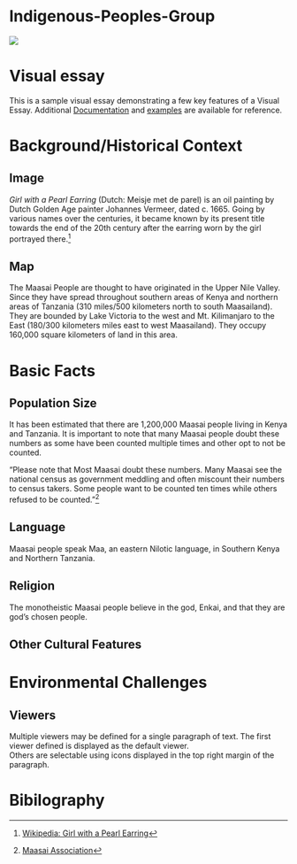 # Indigenous-Peoples-Group
<a href="https://juncture-digital.org"><img src="https://juncture-digital.org/images/ve-button.png"></a>

<param ve-config 
       title="Maasai: Indigenous People "
       author="By: Kaylee, Marshury, and Sadie"
       banner="https://upload.wikimedia.org/wikipedia/commons/9/99/Maasai_tribe.jpg" 
       layout="vertical">
       

<!-- Entities discussed throughout the essay are typically defined before the essay text and
     are thus available in all text.  Entity identifiers (QIDs) can be found in either
     Wikipedia or Wikidata (https://www.wikidata.org)> -->
<param ve-entity eid="Q185372"> <!-- Girl with a Pearl Earring painting -->
<param ve-entity eid="Q41264"> <!-- Johannes Vermeer -->
<param ve-entity eid="Q221092"> <!-- Mauritshuis -->
<param ve-entity eid="Q36600"> <!-- The Hague -->

# Visual essay

This is a sample visual essay demonstrating a few key features of a Visual Essay. Additional [Documentation](https://github.com/JSTOR-Labs/juncture/wiki) and [examples](https://jstor-labs.github.io/juncture-examples) are available for reference.
<param ve-image 
       manifest="https://iiif.juncture-digital.org/manifest/6dd738aed85597cac540ad31dd5818e86ef7f2918c7b43a9eb3123d5538e6e4c">

# Background/Historical Context

## Image

_Girl with a Pearl Earring_ (Dutch: Meisje met de parel) is an oil painting by Dutch Golden Age painter Johannes Vermeer, 
dated c. 1665. Going by various names over the centuries, it became known by its present title towards the end of the 
20th century after the earring worn by the girl portrayed there.[^1]
<param ve-image 
       label="Girl with a Pearl Earring" 
       description="painting by Johannes Vermeer" 
       license="public domain" 
       url="https://upload.wikimedia.org/wikipedia/commons/0/0f/1665_Girl_with_a_Pearl_Earring.jpg">

## Map

The Maasai People are thought to have originated in the Upper Nile Valley. Since they have spread throughout southern areas of Kenya and northern areas of Tanzania (310 miles/500 kilometers north to south Maasailand). They are bounded by Lake Victoria to the west and Mt. Kilimanjaro to the East (180/300 kilometers miles east to west Maasailand). They occupy 160,000 square kilometers of land in this area. 
<param ve-map center="Q36600" zoom="11" prefer-geojson>

# Basic Facts

## Population Size
It has been estimated that there are 1,200,000 Maasai people living in Kenya and Tanzania. It is important to note that many Maasai people doubt these numbers as some have been counted multiple times and other opt to not be counted. 

“Please note that Most Maasai doubt these numbers. Many Maasai see the national census as government meddling and often miscount their numbers to census takers. Some people want to be counted ten times while others refused to be counted.”[^2]

## Language
Maasai people speak Maa, an eastern Nilotic language, in Southern Kenya and Northern Tanzania. 
## Religion
The monotheistic Maasai people believe in the god, Enkai, and that they are god’s chosen people.
## Other Cultural Features 

# Environmental Challenges 

## Viewers

Multiple viewers may be defined for a single paragraph of text.  The first viewer defined is displayed as the default viewer.  
Others are selectable using icons displayed in the top right margin of the paragraph.
<param ve-image 
       manifest="https://iiif.juncture-digital.org/manifest/6dd738aed85597cac540ad31dd5818e86ef7f2918c7b43a9eb3123d5538e6e4c">
<param ve-map center="Q36600" zoom="11">

# Bibilography

[^1]: [Wikipedia: Girl with a Pearl Earring](https://en.wikipedia.org/wiki/Girl_with_a_Pearl_Earring)
[^2]: [Maasai Association](http://www.maasai-association.org/maasai.html)
